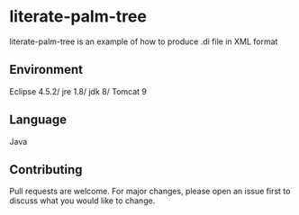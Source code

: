 # literate-palm-tree
literate-palm-tree is an example of how to produce .di file in XML format

## Environment
Eclipse 4.5.2/ jre 1.8/ jdk 8/ Tomcat 9

## Language
Java

## Contributing
Pull requests are welcome. For major changes, please open an issue first to discuss what you would like to change.
